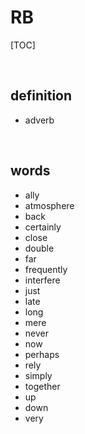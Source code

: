 # RB

[TOC]

<br>

## definition

+ adverb

<br>

## words

+ ally
+ atmosphere
+ back
+ certainly
+ close
+ double
+ far
+ frequently
+ interfere
+ just
+ late
+ long
+ mere
+ never
+ now
+ perhaps
+ rely
+ simply
+ together
+ up
+ down
+ very
